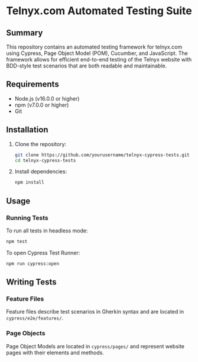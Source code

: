 # Telnyx.com Automated Testing Suite

## Summary

This repository contains an automated testing framework for telnyx.com using Cypress, Page Object Model (POM), Cucumber, and JavaScript. The framework allows for efficient end-to-end testing of the Telnyx website with BDD-style test scenarios that are both readable and maintainable.

## Requirements

- Node.js (v16.0.0 or higher)
- npm (v7.0.0 or higher)
- Git

## Installation

1. Clone the repository:
   ```bash
   git clone https://github.com/yourusername/telnyx-cypress-tests.git
   cd telnyx-cypress-tests
   ```

2. Install dependencies:
   ```bash
   npm install
   ```

## Usage

### Running Tests

To run all tests in headless mode:
```bash
npm test
```

To open Cypress Test Runner:
```bash
npm run cypress:open
```

## Writing Tests

### Feature Files

Feature files describe test scenarios in Gherkin syntax and are located in `cypress/e2e/features/`.

### Page Objects

Page Object Models are located in `cypress/pages/` and represent website pages with their elements and methods.
